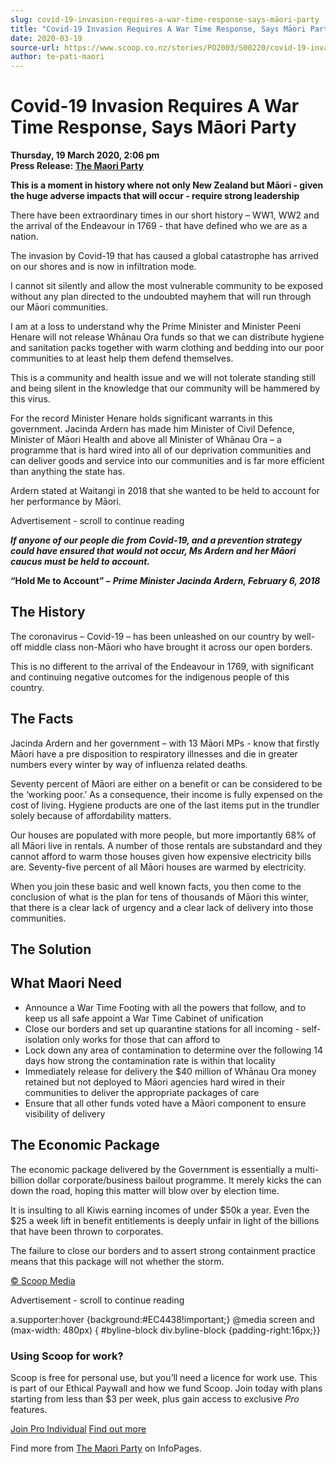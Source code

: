 ```yaml
---
slug: covid-19-invasion-requires-a-war-time-response-says-māori-party
title: "Covid-19 Invasion Requires A War Time Response, Says Māori Party"
date: 2020-03-19
source-url: https://www.scoop.co.nz/stories/PO2003/S00220/covid-19-invasion-requires-a-war-time-response-says-maori-party.htm
author: te-pati-maori
---
```

Covid-19 Invasion Requires A War Time Response, Says Māori Party
================================================================

**Thursday, 19 March 2020, 2:06 pm**  
**Press Release: [The Maori Party](https://info.scoop.co.nz/The_Maori_Party)**

**This is a moment in history where not only New Zealand but Māori - given the huge adverse impacts that will occur - require strong leadership**

There have been extraordinary times in our short history – WW1, WW2 and the arrival of the Endeavour in 1769 - that have defined who we are as a nation.

The invasion by Covid-19 that has caused a global catastrophe has arrived on our shores and is now in infiltration mode.

I cannot sit silently and allow the most vulnerable community to be exposed without any plan directed to the undoubted mayhem that will run through our Māori communities.

I am at a loss to understand why the Prime Minister and Minister Peeni Henare will not release Whānau Ora funds so that we can distribute hygiene and sanitation packs together with warm clothing and bedding into our poor communities to at least help them defend themselves.

This is a community and health issue and we will not tolerate standing still and being silent in the knowledge that our community will be hammered by this virus.

For the record Minister Henare holds significant warrants in this government. Jacinda Ardern has made him Minister of Civil Defence, Minister of Māori Health and above all Minister of Whānau Ora – a programme that is hard wired into all of our deprivation communities and can deliver goods and service into our communities and is far more efficient than anything the state has.

Ardern stated at Waitangi in 2018 that she wanted to be held to account for her performance by Māori.

Advertisement - scroll to continue reading





_**If anyone of our people die from Covid-19, and a prevention strategy could have ensured that would not occur, Ms Ardern and her Māori caucus must be held to account.**_

**“Hold Me to Account” –** _**Prime Minister Jacinda Ardern, February 6, 2018**_

The History
-----------

The coronavirus – Covid-19 – has been unleashed on our country by well-off middle class non-Māori who have brought it across our open borders.

This is no different to the arrival of the Endeavour in 1769, with significant and continuing negative outcomes for the indigenous people of this country.

The Facts
---------

Jacinda Ardern and her government – with 13 Māori MPs - know that firstly Māori have a pre disposition to respiratory illnesses and die in greater numbers every winter by way of influenza related deaths.

Seventy percent of Māori are either on a benefit or can be considered to be the ‘working poor.’ As a consequence, their income is fully expensed on the cost of living. Hygiene products are one of the last items put in the trundler solely because of affordability matters.

Our houses are populated with more people, but more importantly 68% of all Māori live in rentals. A number of those rentals are substandard and they cannot afford to warm those houses given how expensive electricity bills are. Seventy-five percent of all Māori houses are warmed by electricity.

When you join these basic and well known facts, you then come to the conclusion of what is the plan for tens of thousands of Māori this winter, that there is a clear lack of urgency and a clear lack of delivery into those communities.

The Solution
------------

What Maori Need
---------------

*   Announce a War Time Footing with all the powers that follow, and to keep us all safe appoint a War Time Cabinet of unification
*   Close our borders and set up quarantine stations for all incoming - self-isolation only works for those that can afford to
*   Lock down any area of contamination to determine over the following 14 days how strong the contamination rate is within that locality
*   Immediately release for delivery the $40 million of Whānau Ora money retained but not deployed to Māori agencies hard wired in their communities to deliver the appropriate packages of care
*   Ensure that all other funds voted have a Māori component to ensure visibility of delivery

The Economic Package
--------------------

The economic package delivered by the Government is essentially a multi-billion dollar corporate/business bailout programme. It merely kicks the can down the road, hoping this matter will blow over by election time.

It is insulting to all Kiwis earning incomes of under $50k a year. Even the $25 a week lift in benefit entitlements is deeply unfair in light of the billions that have been thrown to corporates.

The failure to close our borders and to assert strong containment practice means that this package will not whether the storm.

[© Scoop Media](http://www.scoop.co.nz/about/terms.html)  

Advertisement - scroll to continue reading



a.supporter:hover {background:#EC4438!important;} @media screen and (max-width: 480px) { #byline-block div.byline-block {padding-right:16px;}}

### Using Scoop for work?

Scoop is free for personal use, but you’ll need a licence for work use. This is part of our Ethical Paywall and how we fund Scoop. Join today with plans starting from less than $3 per week, plus gain access to exclusive _Pro_ features.  
  
[Join Pro Individual](https://pro.scoop.co.nz/Individual/?from=ProIn24) [Find out more](https://pro.scoop.co.nz/using-scoop-for-work/?from=ProIn24)

Find more from [The Maori Party](https://info.scoop.co.nz/The_Maori_Party) on InfoPages.